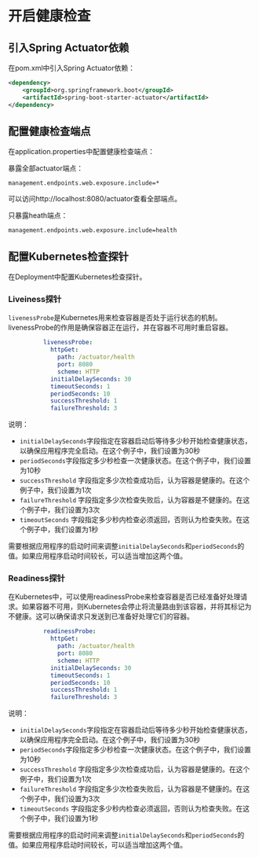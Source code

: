 # 开启健康检查


## 引入Spring Actuator依赖

在pom.xml中引入Spring Actuator依赖：

```xml
<dependency>
    <groupId>org.springframework.boot</groupId>
    <artifactId>spring-boot-starter-actuator</artifactId>
</dependency>
```

## 配置健康检查端点

在application.properties中配置健康检查端点：

暴露全部actuator端点：
```properties
management.endpoints.web.exposure.include=*
```

可以访问http://localhost:8080/actuator查看全部端点。

只暴露heath端点：
```properties
management.endpoints.web.exposure.include=health
```


## 配置Kubernetes检查探针

在Deployment中配置Kubernetes检查探针。

### Liveiness探针
`livenessProbe`是Kubernetes用来检查容器是否处于运行状态的机制。livenessProbe的作用是确保容器正在运行，并在容器不可用时重启容器。

```yaml
          livenessProbe:
            httpGet:
              path: /actuator/health
              port: 8080
              scheme: HTTP
            initialDelaySeconds: 30
            timeoutSeconds: 1
            periodSeconds: 10
            successThreshold: 1
            failureThreshold: 3
```

说明：
- `initialDelaySeconds`字段指定在容器启动后等待多少秒开始检查健康状态，以确保应用程序完全启动。在这个例子中，我们设置为30秒
- `periodSeconds`字段指定多少秒检查一次健康状态。在这个例子中，我们设置为10秒
- `successThreshold` 字段指定多少次检查成功后，认为容器是健康的。在这个例子中，我们设置为1次
- `failureThreshold` 字段指定多少次检查失败后，认为容器是不健康的。在这个例子中，我们设置为3次
- `timeoutSeconds` 字段指定多少秒内检查必须返回，否则认为检查失败。在这个例子中，我们设置为1秒


需要根据应用程序的启动时间来调整`initialDelaySeconds`和`periodSeconds`的值。如果应用程序启动时间较长，可以适当增加这两个值。

### Readiness探针

在Kubernetes中，可以使用readinessProbe来检查容器是否已经准备好处理请求。如果容器不可用，则Kubernetes会停止将流量路由到该容器，并将其标记为不健康。这可以确保请求只发送到已准备好处理它们的容器。

```yaml
          readinessProbe:
            httpGet:
              path: /actuator/health
              port: 8080
              scheme: HTTP
            initialDelaySeconds: 30
            timeoutSeconds: 1
            periodSeconds: 10
            successThreshold: 1
            failureThreshold: 3
```

说明：
- `initialDelaySeconds`字段指定在容器启动后等待多少秒开始检查健康状态，以确保应用程序完全启动。在这个例子中，我们设置为30秒
- `periodSeconds`字段指定多少秒检查一次健康状态。在这个例子中，我们设置为10秒
- `successThreshold` 字段指定多少次检查成功后，认为容器是健康的。在这个例子中，我们设置为1次
- `failureThreshold` 字段指定多少次检查失败后，认为容器是不健康的。在这个例子中，我们设置为3次
- `timeoutSeconds` 字段指定多少秒内检查必须返回，否则认为检查失败。在这个例子中，我们设置为1秒

需要根据应用程序的启动时间来调整`initialDelaySeconds`和`periodSeconds`的值。如果应用程序启动时间较长，可以适当增加这两个值。

